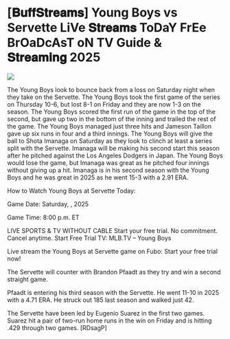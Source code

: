 #  [𝐁𝐮𝐟𝐟𝐒𝐭𝐫𝐞𝐚𝐦𝐬] Young Boys vs Servette LiVe 𝐒𝐭𝐫𝐞𝐚𝐦𝐬 ToDaY FrEe BrOaDcAsT oN TV Guide & 𝐒𝐭𝐫𝐞𝐚𝐦𝐢𝐧𝐠  2025  
  
  
[![](https://i.imgur.com/qSNzIqt.png)](https://movie.rssnews.media/nZJQFSl.php)  
  
The Young Boys look to bounce back from a loss on Saturday night when they take on the Servette. The Young Boys took the first game of the series on Thursday 10-6, but lost 8-1 on Friday and they are now 1-3 on the season. The Young Boys scored the first run of the game in the top of the second, but gave up two in the bottom of the inning and trailed the rest of the game. The Young Boys managed just three hits and Jameson Taillon gave up six runs in four and a third innings. The Young Boys will give the ball to Shota Imanaga on Saturday as they look to clinch at least a series split with the Servette. Imanaga will be making his second start this season after he pitched against the Los Angeles Dodgers in Japan. The Young Boys would lose the game, but Imanaga was great as he pitched four innings without giving up a hit. Imanaga is in his second season with the Young Boys and he was great in 2025 as he went 15-3 with a 2.91 ERA.

How to Watch Young Boys at Servette Today:

Game Date: Saturday, , 2025

Game Time: 8:00 p.m. ET

LIVE SPORTS & TV WITHOUT CABLE
Start your free trial. No commitment. Cancel anytime.
Start Free Trial
TV: MLB.TV – Young Boys

Live stream the Young Boys at Servette game on Fubo: Start your free trial now!

The Servette will counter with Brandon Pfaadt as they try and win a second straight game.

Pfaadt is entering his third season with the Servette. He went 11-10 in 2025 with a 4.71 ERA. He struck out 185 last season and walked just 42.

The Servette have been led by Eugenio Suarez in the first two games. Suarez hit a pair of two-run home runs in the win on Friday and is hitting .429 through two games. [RDsagP]